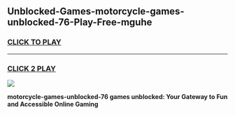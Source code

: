 
## Unblocked-Games-motorcycle-games-unblocked-76-Play-Free-mguhe
<h3>
<a href="https://premium76.site?title=motorcycle-games-unblocked-76&ref=10A">CLICK TO PLAY</a></h3>
<hr>

<h3>
<a href="https://premium76.site?title=motorcycle-games-unblocked-76&ref=10A">CLICK 2 PLAY</a>
  
</h3>

<a href="https://premium76.site?title=motorcycle-games-unblocked-76&ref=10A"><img src="https://clearcache.store/games.png"></a>


**motorcycle-games-unblocked-76 games unblocked: Your Gateway to Fun and Accessible Online Gaming**
